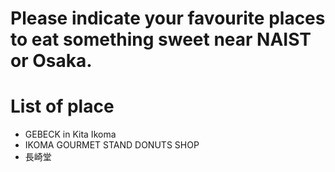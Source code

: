 # Please indicate your favourite places to eat something sweet near NAIST or Osaka.

# List of place
- GEBECK in Kita Ikoma
- IKOMA GOURMET STAND DONUTS SHOP
- 長崎堂
